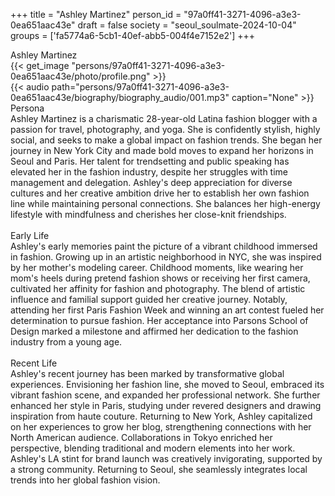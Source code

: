 +++
title = "Ashley Martinez"
person_id = "97a0ff41-3271-4096-a3e3-0ea651aac43e"
draft = false
society = "seoul_soulmate-2024-10-04"
groups = ['fa5774a6-5cb1-40ef-abb5-004f4e7152e2']
+++
<script>
(function() {
    const personId = "97a0ff41-3271-4096-a3e3-0ea651aac43e";
    const societyId = "seoul_soulmate-2024-10-04";

    // Set the selected person and society in localStorage
    localStorage.setItem('selectedPerson', personId);
    localStorage.setItem('selectedSociety', societyId);

    // Automatically set the dropdowns based on this person's data
    const societySelect = document.getElementById('society-select');
    const personSelect = document.getElementById('person-select');

    if (societySelect) {
    societySelect.value = societyId;
    }
    if (personSelect) {
    personSelect.value = personId;
    }
})();
</script><div class="h1_1_right">Ashley Martinez</div>{{< get_image "persons/97a0ff41-3271-4096-a3e3-0ea651aac43e/photo/profile.png" >}}
<br>
{{< audio
    path="persons/97a0ff41-3271-4096-a3e3-0ea651aac43e/biography/biography_audio/001.mp3" 
    caption="None"
>}}
<br>
<div class="h2">Persona</div><div class="plain">Ashley Martinez is a charismatic 28-year-old Latina fashion blogger with a passion for travel, photography, and yoga. She is confidently stylish, highly social, and seeks to make a global impact on fashion trends. She began her journey in New York City and made bold moves to expand her horizons in Seoul and Paris. Her talent for trendsetting and public speaking has elevated her in the fashion industry, despite her struggles with time management and delegation. Ashley's deep appreciation for diverse cultures and her creative ambition drive her to establish her own fashion line while maintaining personal connections. She balances her high-energy lifestyle with mindfulness and cherishes her close-knit friendships.</div><br>
<div class="h2">Early Life</div><div class="plain">Ashley's early memories paint the picture of a vibrant childhood immersed in fashion. Growing up in an artistic neighborhood in NYC, she was inspired by her mother's modeling career. Childhood moments, like wearing her mom's heels during pretend fashion shows or receiving her first camera, cultivated her affinity for fashion and photography. The blend of artistic influence and familial support guided her creative journey. Notably, attending her first Paris Fashion Week and winning an art contest fueled her determination to pursue fashion. Her acceptance into Parsons School of Design marked a milestone and affirmed her dedication to the fashion industry from a young age.</div><br>
<div class="h2">Recent Life</div><div class="plain">Ashley's recent journey has been marked by transformative global experiences. Envisioning her fashion line, she moved to Seoul, embraced its vibrant fashion scene, and expanded her professional network. She further enhanced her style in Paris, studying under revered designers and drawing inspiration from haute couture. Returning to New York, Ashley capitalized on her experiences to grow her blog, strengthening connections with her North American audience. Collaborations in Tokyo enriched her perspective, blending traditional and modern elements into her work. Ashley's LA stint for brand launch was creatively invigorating, supported by a strong community. Returning to Seoul, she seamlessly integrates local trends into her global fashion vision.</div><br>
